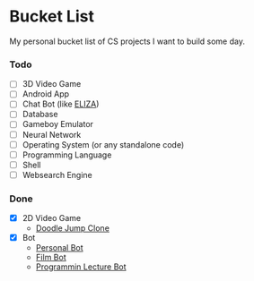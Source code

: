 # Bucket List 
My personal bucket list of CS projects I want to build some day.


### Todo
- [ ] 3D Video Game
- [ ] Android App
- [ ] Chat Bot (like [ELIZA](https://en.wikipedia.org/wiki/ELIZA))
- [ ] Database
- [ ] Gameboy Emulator
- [ ] Neural Network
- [ ] Operating System (or any standalone code)
- [ ] Programming Language
- [ ] Shell
- [ ] Websearch Engine

### Done
- [x] 2D Video Game
  * [Doodle Jump Clone](https://github.com/flofriday/jellow)
- [x] Bot
  * [Personal Bot](https://github.com/flofriday/brobot)
  * [Film Bot](https://github.com/flofriday/filmresourcebot)
  * [Programmin Lecture Bot](https://github.com/flofriday/EP2-Bot)
